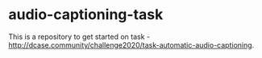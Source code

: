 # audio-captioning-task
This is a repository to get started on task - http://dcase.community/challenge2020/task-automatic-audio-captioning. 
